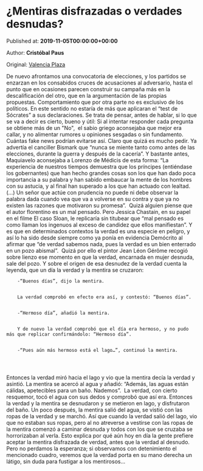 
# ¿Mentiras disfrazadas o verdades desnudas?

Published at: **2019-11-05T00:00:00+00:00**

Author: **Cristóbal Paus**

Original: [Valencia Plaza](https://valenciaplaza.com/mentiras-disfrazadas-o-verdades-desnudas)

De nuevo afrontamos una convocatoria de elecciones, y los partidos se enzarzan en los consabidos cruces de acusaciones al adversario, hasta el punto que en ocasiones parecen construir su campaña más en la descalificación del otro, que en la argumentación de las propias propuestas. Comportamiento que por otra parte no es exclusivo de los políticos. En este sentido no estaría de más que aplicaran el “test de Sócrates” a sus declaraciones. Se trata de pensar, antes de hablar, si lo que se va a decir es cierto, bueno y útil:
Si al intentar responder cada pregunta se obtiene más de un "No",  el sabio griego aconsejaba que mejor era callar, y no alimentar rumores u opiniones sesgadas o sin fundamento. Cuántas fake news podrían evitarse así.
Claro que quizá es mucho pedir. Ya advertía el canciller Bismark que “nunca se miente tanto como antes de las elecciones, durante la guerra y después de la cacería”. Y bastante antes, Maquiavelo aconsejaba a Lorenzo de Médicis de esta forma: “La experiencia de nuestros tiempos demuestra que los príncipes (entiéndase los gobernantes) que han hecho grandes cosas son los que han dado poca importancia a su palabra y han sabido embaucar la mente de los hombres con su astucia, y al final han superado a los que han actuado con lealtad. (…) Un señor que actúe con prudencia no puede ni debe observar la palabra dada cuando vea que va a volverse en su contra y que ya no existen las razones que motivaron su promesa”. 
Quizá alguien piense que el autor florentino es un mal pensado. Pero Jessica Chastain, en su papel en el filme El caso Sloan, le replicaría sin titubear que “mal pensado es como llaman los ingenuos al exceso de candidez que ellos manifiestan”. Y es que en determinados contextos la verdad es una especie en peligro, y así lo ha sido desde siempre como ya ponía en evidencia Demócrito al afirmar que “de verdad sabemos nada, pues la verdad es un bien enterrado en un pozo abismal”.  Quizá por ello el pintor Jean Léon Gérôme recogió sobre lienzo ese momento en que la verdad, encarnada en mujer desnuda, sale del pozo. Y sobre el origen de esa desnudez de la verdad cuenta la leyenda, que un día la verdad y la mentira se cruzaron:

        -“Buenos días”, dijo la mentira. 
      

        La verdad comprobó en efecto era así, y contestó: “Buenos días”. 
      

        -“Hermoso día”, añadió la mentira.
      

        Y de nuevo la verdad comprobó que el día era hermoso, y no pudo más que replicar confirmándolo: “Hermoso día”.
      

        -“Pues aún más hermoso está el lago…”, continuó la mentira.
      

         
      
Entonces la verdad miró hacia el lago y vio que la mentira decía la verdad y asintió. La mentira se acercó al agua y añadió: “Además, las aguas están cálidas, apetecibles para un baño. Nademos”. 
La verdad, con cierto resquemor, tocó el agua con sus dedos y comprobó que así era. Entonces la verdad y la mentira se desnudaron y se metieron en lago, y disfrutaron del baño. Un poco después, la mentira salió del agua, se vistió con las ropas de la verdad y se marchó. Así que cuando la verdad salió del lago, vio que no estaban sus ropas, pero al no atreverse a vestirse con las ropas de la mentira comenzó a caminar desnuda y todos con los que se cruzaba se horrorizaban al verla. Esto explica por qué aún hoy en día la gente prefiere aceptar la mentira disfrazada de verdad, antes que la verdad al desnudo. 
Pero no perdamos la esperanza; si observamos con detenimiento el mencionado cuadro, veremos que la verdad porta en su mano derecha un látigo, sin duda para fustigar a los mentirosos…
